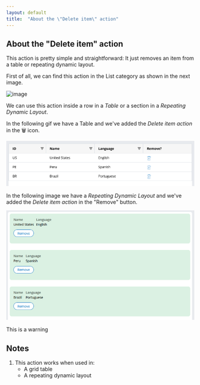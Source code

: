 ```yaml
---
layout: default
title:  "About the \"Delete item\" action"
---
```


## About the "Delete item" action

This action is pretty simple and straightforward: It just removes an item from a table or repeating dynamic layout. 

First of all, we can find this action in the List category as shown in the next image.

![image](https://user-images.githubusercontent.com/19811297/141845370-be3a5538-aada-429b-8b5d-c5be8579be58.png)

We can use this action inside a row in a _Table_ or a section in a _Repeating Dynamic Layout_. 

In the following gif we have a Table and we've added the _Delete item action_ in the 🗑 icon. 

![image](https://raw.githubusercontent.com/dfrankmv/pegablog/gh-pages/img/SMYeIXpBrj.gif)

In the following image we have a _Repeating Dynamic Layout_ and we've added the _Delete item action_ in the "Remove" button.

![image](https://raw.githubusercontent.com/dfrankmv/pegablog/gh-pages/img/qCSBer1VzN.gif)

<div class="block warning">
    This is a warning
</div>

## Notes
1. This action works when used in:
    - A grid table
    - A repeating dynamic layout


